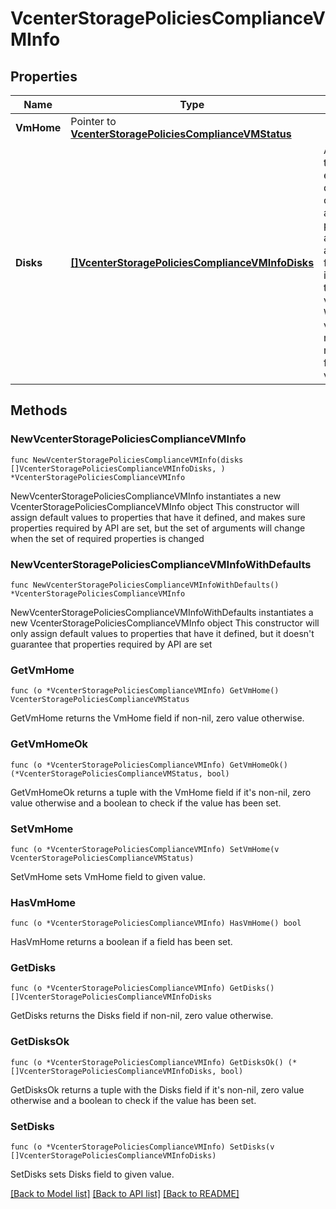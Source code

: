 # VcenterStoragePoliciesComplianceVMInfo

## Properties

Name | Type | Description | Notes
------------ | ------------- | ------------- | -------------
**VmHome** | Pointer to [**VcenterStoragePoliciesComplianceVMStatus**](VcenterStoragePoliciesComplianceVMStatus.md) |  | [optional] 
**Disks** | [**[]VcenterStoragePoliciesComplianceVMInfoDisks**](VcenterStoragePoliciesComplianceVMInfoDisks.md) | A Map of virtual disks and their compliance status If empty, the virtual machine does not have any disks or its disks are not associated with a storage policy. When clients pass a value of this structure as a parameter, the key in the field map must be an identifier for the resource type: vcenter.vm.hardware.Disk. When operations return a value of this structure as a result, the key in the field map will be an identifier for the resource type: vcenter.vm.hardware.Disk. | 

## Methods

### NewVcenterStoragePoliciesComplianceVMInfo

`func NewVcenterStoragePoliciesComplianceVMInfo(disks []VcenterStoragePoliciesComplianceVMInfoDisks, ) *VcenterStoragePoliciesComplianceVMInfo`

NewVcenterStoragePoliciesComplianceVMInfo instantiates a new VcenterStoragePoliciesComplianceVMInfo object
This constructor will assign default values to properties that have it defined,
and makes sure properties required by API are set, but the set of arguments
will change when the set of required properties is changed

### NewVcenterStoragePoliciesComplianceVMInfoWithDefaults

`func NewVcenterStoragePoliciesComplianceVMInfoWithDefaults() *VcenterStoragePoliciesComplianceVMInfo`

NewVcenterStoragePoliciesComplianceVMInfoWithDefaults instantiates a new VcenterStoragePoliciesComplianceVMInfo object
This constructor will only assign default values to properties that have it defined,
but it doesn't guarantee that properties required by API are set

### GetVmHome

`func (o *VcenterStoragePoliciesComplianceVMInfo) GetVmHome() VcenterStoragePoliciesComplianceVMStatus`

GetVmHome returns the VmHome field if non-nil, zero value otherwise.

### GetVmHomeOk

`func (o *VcenterStoragePoliciesComplianceVMInfo) GetVmHomeOk() (*VcenterStoragePoliciesComplianceVMStatus, bool)`

GetVmHomeOk returns a tuple with the VmHome field if it's non-nil, zero value otherwise
and a boolean to check if the value has been set.

### SetVmHome

`func (o *VcenterStoragePoliciesComplianceVMInfo) SetVmHome(v VcenterStoragePoliciesComplianceVMStatus)`

SetVmHome sets VmHome field to given value.

### HasVmHome

`func (o *VcenterStoragePoliciesComplianceVMInfo) HasVmHome() bool`

HasVmHome returns a boolean if a field has been set.

### GetDisks

`func (o *VcenterStoragePoliciesComplianceVMInfo) GetDisks() []VcenterStoragePoliciesComplianceVMInfoDisks`

GetDisks returns the Disks field if non-nil, zero value otherwise.

### GetDisksOk

`func (o *VcenterStoragePoliciesComplianceVMInfo) GetDisksOk() (*[]VcenterStoragePoliciesComplianceVMInfoDisks, bool)`

GetDisksOk returns a tuple with the Disks field if it's non-nil, zero value otherwise
and a boolean to check if the value has been set.

### SetDisks

`func (o *VcenterStoragePoliciesComplianceVMInfo) SetDisks(v []VcenterStoragePoliciesComplianceVMInfoDisks)`

SetDisks sets Disks field to given value.



[[Back to Model list]](../README.md#documentation-for-models) [[Back to API list]](../README.md#documentation-for-api-endpoints) [[Back to README]](../README.md)


